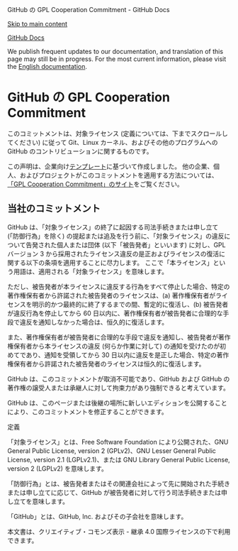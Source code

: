 GitHub の GPL Cooperation Commitment - GitHub Docs

[Skip to main content](#main-content)

[](/ja)[GitHub Docs](/ja)

We publish frequent updates to our documentation, and translation of this page may still be in progress. For the most current information, please visit the [English documentation](/en).

GitHub の GPL Cooperation Commitment
==========

このコミットメントは、対象ライセンス (定義については、下までスクロールしてください) に従って Git、Linux カーネル、およびその他のプログラムへの GitHub のコントリビューションに関するものです。

この声明は、企業向け[テンプレート](https://github.com/gplcc/gplcc/blob/master/Company/GPL%20Cooperation%20Commitment-Company-Template.md)に基づいて作成しました。 他の企業、個人、およびプロジェクトがこのコミットメントを適用する方法については、[「GPL Cooperation Commitment」のサイト](https://gplcc.github.io/gplcc/)をご覧ください。

[](#our-commitment)当社のコミットメント
----------

GitHub は、「対象ライセンス」の終了に起因する司法手続きまたは申し立て (「防御行為」を除く) の提起または追及を行う前に、「対象ライセンス」の違反について告発された個人または団体 (以下「被告発者」といいます) に対し、GPL バージョン 3 から採用されたライセンス違反の是正およびライセンスの復活に関する以下の条項を適用することに尽力します。 ここで「本ライセンス」という用語は、適用される「対象ライセンス」を意味します。

ただし、被告発者が本ライセンスに違反する行為をすべて停止した場合、特定の著作権保有者から許諾された被告発者のライセンスは、(a) 著作権保有者がライセンスを明示的かつ最終的に終了するまでの間、暫定的に復活し、(b) 被告発者が違反行為を停止してから 60 日以内に、著作権保有者が被告発者に合理的な手段で違反を通知しなかった場合は、恒久的に復活します。

また、著作権保有者が被告発者に合理的な手段で違反を通知し、被告発者が著作権保有者から本ライセンスの違反 (何らか作業に対して) の通知を受けたのが初めてであり、通知を受領してから 30 日以内に違反を是正した場合、特定の著作権保有者から許諾された被告発者のライセンスは恒久的に復活します。

GitHub は、このコミットメントが取消不可能であり、GitHub および GitHub の著作権の譲受人または承継人に対して拘束力があり強制できると考えています。

GitHub は、このページまたは後継の場所に新しいエディションを公開することにより、このコミットメントを修正することができます。

定義

「対象ライセンス」とは、Free Software Foundation により公開された、GNU General Public License, version 2 (GPLv2)、GNU Lesser General Public License, version 2.1 (LGPLv2.1)、または GNU Library General Public License, version 2 (LGPLv2) を意味します。

「防御行為」とは、被告発者またはその関連会社によって先に開始された手続きまたは申し立てに応じて、GitHub が被告発者に対して行う司法手続きまたは申し立てを意味します。

「GitHub」とは、GitHub, Inc. およびその子会社を意味します。

本文書は、クリエイティブ・コモンズ表示 - 継承 4.0 国際ライセンスの下で利用できます。
